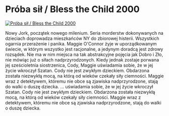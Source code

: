 Próba sił / Bless the Child 2000 
=============
[![Próba sił / Bless the Child 2000 ](http://vidos.pl/images/player.gif)](http://vidos.pl/proba-sil-bless-the-child-2000)

 Nowy Jork, początek nowego milenium. Seria morderstw dokonywanych na dzieciach doprowadza mieszkańców NY do zbiorowej histerii. Wszystkich ogarnia przerażenie i panika. Maggie O'Connor żyje w uporządkowanym świecie, w którym wszystko jest racjonalne, a jedynym doradcą jest zdrowy rozsądek. Nie ma w nim miejsca na tak abstrakcyjne pojęcia jak Dobro i Zło, nie mówiąc już o siłach nadprzyrodzonych. Kiedy jednak zostaje porwana jej sześcioletnia siostrzenica, Cody, Maggie uświadamia sobie, że w jej życie wkroczył Szatan. Cody nie jest zwykłym dzieckiem. Obdarzona została niezwykłą mocą, na którą od wieków czekały siły ciemności. Maggie wraz z detektywem, któremu nie obce są zjawiska nadprzyrodzone, stają do walki o duszę dziecka.  ... uświadamia sobie, że w jej życie wkroczył Szatan. Cody nie jest zwykłym dzieckiem. Obdarzona została niezwykłą mocą, na którą od wieków czekały siły ciemności. Maggie wraz z detektywem, któremu nie obce są zjawiska nadprzyrodzone, stają do walki o duszę dziecka.
